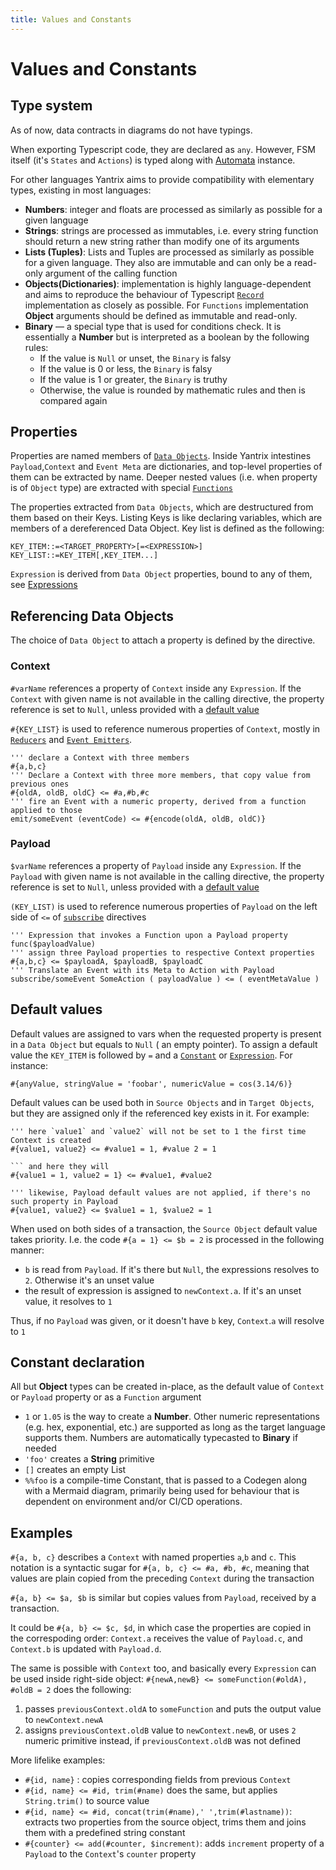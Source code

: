 ```yaml
---
title: Values and Constants
---
```


# Values and Constants

## Type system

As of now, data contracts in diagrams do not have typings.

When exporting Typescript code, they are declared as `any`. However, FSM itself (it's `States` and `Actions`) is typed
along with [Automata](../API-reference/automata/) instance.

For other languages Yantrix aims to provide compatibility with elementary types, existing in most languages:

-   **Numbers**: integer and floats are processed as similarly as possible for a given language
-   **Strings**: strings are processed as immutables, i.e. every string function should return a new string rather than
    modify one of its arguments
-   **Lists (Tuples)**: Lists and Tuples are processed as similarly as possible for a given language. They also are
    immutable and can only be a read-only argument of the calling function
-   **Objects(Dictionaries)**: implementation is highly language-dependent and aims to reproduce the behaviour of
    Typescript [`Record`](../API-reference/automata/interfaces/IAutomata.html) implementation as closely as possible.
    For `Functions` implementation **Object** arguments should be defined as immutable and read-only.
-   **Binary** &mdash; a special type that is used for conditions check. It is essentially a **Number** but is interpreted
    as a boolean by the following rules:
    -   If the value is `Null` or unset, the `Binary` is falsy
    -   If the value is 0 or less, the `Binary` is falsy
    -   If the value is 1 or greater, the `Binary` is truthy
    -   Otherwise, the value is rounded by mathematic rules and then is compared again

## Properties

Properties are named members of [`Data Objects`](100_data_objects.html). Inside Yantrix intestines `Payload`,`Context`
and `Event Meta` are dictionaries, and top-level properties of them can be extracted by name. Deeper nested values (i.e.
when property is of `Object` type) are extracted with special [`Functions`](140_functions.html)

The properties extracted from `Data Objects`, which are destructured from them based on their Keys. Listing Keys is like
declaring variables, which are members of a dereferenced Data Object.
Key list is defined as the following:

```
KEY_ITEM::=<TARGET_PROPERTY>[=<EXPRESSION>]
KEY_LIST::=KEY_ITEM[,KEY_ITEM...]
```

`Expression` is derived from `Data Object` properties, bound to any of them, see [Expressions](130_expressions.html)

## Referencing Data Objects

The choice of `Data Object` to attach a property is defined by the directive.

### Context

`#varName` references a property of `Context` inside any `Expression`. If the `Context` with given name is not available
in the calling
directive, the property reference is set to `Null`, unless provided with a [default value](#default-values)

`#{KEY_LIST}` is used to reference numerous properties of `Context`, mostly in [`Reducers`](110_reducers.html)
and [`Event Emitters`](220_emit.html).

```
''' declare a Context with three members
#{a,b,c}
''' Declare a Context with three more members, that copy value from previous ones
#{oldA, oldB, oldC} <= #a,#b,#c
''' fire an Event with a numeric property, derived from a function applied to those
emit/someEvent (eventCode) <= #{encode(oldA, oldB, oldC)}
```

### Payload

`$varName` references a property of `Payload` inside any `Expression`. If the `Payload` with given name is not available
in the calling
directive, the property reference is set to `Null`, unless provided with a [default value](#default-values)

`(KEY_LIST)` is used to reference numerous properties of `Payload` on the left side of `<=`
of [`subscribe`](210_subscribe.html) directives

```
''' Expression that invokes a Function upon a Payload property
func($payloadValue)
''' assign three Payload properties to respective Context properties
#{a,b,c} <= $payloadA, $payloadB, $payloadC
''' Translate an Event with its Meta to Action with Payload
subscribe/someEvent SomeAction ( payloadValue ) <= ( eventMetaValue )
```

## Default values

Default values are assigned to vars when the requested property is present in a `Data Object` but equals to `Null` (
an empty pointer). To assign a default value
the `KEY_ITEM` is followed by `=` and a [`Constant`](constants.html) or [`Expression`](expressions.html). For instance:

```
#{anyValue, stringValue = 'foobar', numericValue = cos(3.14/6)}
```

Default values can be used both in `Source Objects` and in `Target Objects`, but they are assigned only if the
referenced key exists in it. For example:

````
''' here `value1` and `value2` will not be set to 1 the first time Context is created
#{value1, value2} <= #value1 = 1, #value 2 = 1

``` and here they will
#{value1 = 1, value2 = 1} <= #value1, #value2

''' likewise, Payload default values are not applied, if there's no such property in Payload
#{value1, value2} <= $value1 = 1, $value2 = 1
````

When used on both sides of a transaction, the `Source Object` default value takes priority. I.e. the
code `#{a = 1} <= $b = 2` is processed in the following manner:

-   `b` is read from `Payload`. If it's there but `Null`, the expressions resolves to `2`. Otherwise it's an unset value
-   the result of expression is assigned to `newContext.a`. If it's an unset value, it resolves to `1`

Thus, if no `Payload` was given, or it doesn't have `b` key, `Context`.`a` will resolve to `1`

## Constant declaration

All but **Object** types can be created in-place, as the default value of `Context` or `Payload` property or as
a `Function` argument

-   `1` or `1.05` is the way to create a **Number**. Other numeric representations (e.g. hex, exponential, etc.) are
    supported
    as long as the target language supports them. Numbers are automatically typecasted to **Binary** if needed
-   `'foo'` creates a **String** primitive
-   `[]` creates an empty List
-   `%%foo` is a compile-time Constant, that is passed to a Codegen along with a Mermaid diagram, primarily being used
    for behaviour that is dependent on environment and/or CI/CD operations.

## Examples

`#{a, b, c}` describes a `Context` with named properties `a`,`b` and `c`. This notation is a syntactic sugar
for `#{a, b, c} <= #a, #b, #c`, meaning that values are plain copied from the preceding `Context` during the transaction

`#{a, b} <= $a, $b` is similar but copies values from `Payload`, received by a transaction.

It could be `#{a, b} <= $c, $d`, in which case the properties are
copied in the correspoding order: `Context.a` receives the value of `Payload.c`, and `Context.b` is updated
with `Payload.d`.

The same is possible with `Context` too, and basically every `Expression` can be used inside right-side
object: `#{newA,newB} <= someFunction(#oldA), #oldB = 2` does the following:

1. passes `previousContext.oldA` to `someFunction` and puts the output value to `newContext.newA`
2. assigns `previousContext.oldB` value to `newContext.newB`, or uses `2` numeric primitive instead,
   if `previousContext.oldB` was not defined

More lifelike examples:

-   `#{id, name}` : copies corresponding fields from previous `Context`
-   `#{id, name} <= #id, trim(#name)` does the same, but applies `String.trim()` to source value
-   `#{id, name} <= #id, concat(trim(#name),' ',trim(#lastname))`: extracts two properties from the source object, trims
    them and joins them with a predefined string constant
-   `#{counter} <= add(#counter, $increment)`: adds `increment` property of a `Payload` to the `Context`'s `counter`
    property
